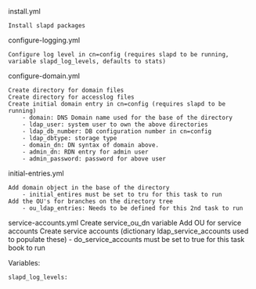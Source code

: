 install.yml

    Install slapd packages

configure-logging.yml

    Configure log level in cn=config (requires slapd to be running, variable slapd_log_levels, defaults to stats)

configure-domain.yml

    Create directory for domain files
    Create directory for accesslog files
    Create initial domain entry in cn=config (requires slapd to be running)
        - domain: DNS Domain name used for the base of the directory
        - ldap_user: system user to own the above directories
        - ldap_db_number: DB configuration number in cn=config
        - ldap_dbtype: storage type
        - domain_dn: DN syntax of domain above.
        - admin_dn: RDN entry for admin user
        - admin_password: password for above user

initial-entries.yml

    Add domain object in the base of the directory
        - initial_entires must be set to tru for this task to run
    Add the OU's for branches on the directory tree
        - ou_ldap_entries: Needs to be defined for this 2nd task to run

service-accounts.yml
    Create service_ou_dn variable
    Add OU for service accounts
    Create service accounts (dictionary ldap_service_accounts used to populate these)
        - do_service_accounts must be set to true for this task book to run

Variables:

    slapd_log_levels:
